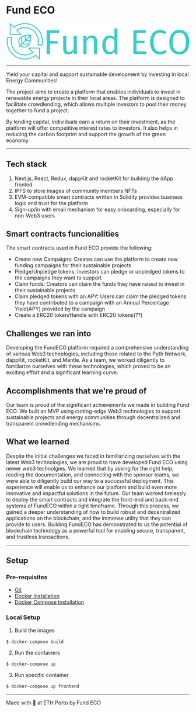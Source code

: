 # Fund ECO

![FundECO Logo](./services/frontend/public/fundeco-logo.png)

____________________
Yield your capital and support sustainable development by investing in local Energy Communities!

The project aims to create a platform that enables individuals to invest in renewable energy projects in their local areas. The platform is designed to facilitate crowdlending, which allows multiple investors to pool their money together to fund a project. 

By lending capital, individuals earn a return on their investment, as the platform will offer competitive interest rates to investors. It also helps in reducing the carbon footprint and support the growth of the green economy.
___________________
## Tech stack

1.	Next.js, React, Redux, dappKit and rocketKit for building the dApp fronted 
2.	IPFS to store images of community members NFTs
3.	EVM-compatible smart contracts written in Solidity provides business logic and trust for the platform
4.	Sign-up/in with email mechanism for easy onboarding, especially for non-Web3 users

## Smart contracts funcionalities

The smart contracts used in Fund ECO provide the following:

- Create new Campaigns: Creates can use the platform to create new funding campaigns for their sustainable projects
- Pledge/Unpledge tokens: Investors can pledge or unpledged tokens to the campaigns they want to support
- Claim funds: Creators can claim the funds they have raised to invest in their sustainable projects
- Claim pledged tokens with an APY:  Users can claim the pledged tokens they have contributed to a campaign with an Annual Percentage Yield(APY) provided by the campaign
- Create a ERC20 token/Handle with ERC20 tokens(??)

## Challenges we ran into

Developing the FundECO platform required a comprehensive understanding of various Web3 technologies, including those related to the Pyth Network, dappKit, rocketKit, and Mantle. As a team, we worked diligently to familiarize ourselves with these technologies, which proved to be an exciting effort and a significant learning curve.  

## Accomplishments that we're proud of

Our team is proud of the significant achievements we made in building Fund ECO. We built an MVP using cutting-edge Web3 technologies to support sustainable projects and energy communities through decentralized and transparent crowdlending mechanisms.

## What we learned

Despite the initial challenges we faced in familiarizing ourselves with the latest Web3 technologies, we are proud to have developed Fund ECO using newer web3 technolgies.  We learned that by asking for the right help, reading the documentation, and connecting with the sponsor teams, we were able to diligently build our way to a successful deployment. This experience will enable us to enhance our platform and build even more innovative and impactful solutions in the future.
Our team worked tirelessly to deploy the smart contracts and integrate the front-end and back-end systems of FundECO within a tight timeframe. Through this process, we gained a deeper understanding of how to build robust and decentralized applications on the blockchain, and the immense utility that they can provide to users. Building FundECO has demonstrated to us the potential of blockchain technology as a powerful tool for enabling secure, transparent, and trustless transactions.


____________________
## Setup

### Pre-requisites

- [Git](https://git-scm.com/book/en/v2/Getting-Started-Installing-Git)
- [Docker Installation](https://docs.docker.com/engine/install/)
- [Docker Compose Installation](https://docs.docker.com/compose/install/)

### Local Setup

1. Build the images

```
$ docker-compose build
```

2. Run the containers

```
$ docker-compose up
```

3. Run specific container

```
$ docker-compose up frontend
```



-----

Made with 💚 at ETH Porto by Fund ECO
